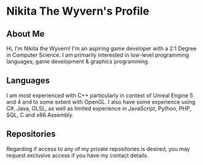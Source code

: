 # Nikita The Wyvern's Profile
## About Me
Hi, I'm Nikita the Wyvern! I'm an aspiring game developer with a 2:1 Degree in Computer Science. I am primarily interested in low-level programming languages, game development & graphics programming.

## Languages
I am most experienced with C++ particularly in context of Unreal Engine 5 and 4 and to some extent with OpenGL. I also have some experience using C#, Java, GLSL, as well as limited experience in JavaScript, Python, PHP, SQL, C and x86 Assembly.

## Repositories
Regarding if access to any of my private repositories is desired, you may request exclusive access if you have my contact details.
